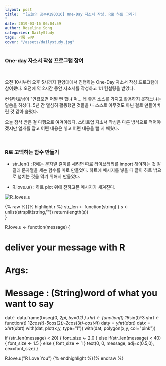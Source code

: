 ```yaml
---
layout: post
title:  "[오늘의 공부#190316] One-Day 자소서 작성, R로 하트 그리기
"
date: 2019-03-16 06:04:59
author: Roseline Song
categories: DailyStudy
tags: 기록 공부
cover: "/assets/dailystudy.jpg"
---
```


### One-day 자소서 작성 프로그램 참여 
<br>

오전 10시부터 오후 5시까지 한양대에서 진행하는 One-Day 자소서 작성 프로그램에 참여했다. 오전에 약 2시간 동안 자소서를 작성하고 1:1 컨설팅을 받았다.

컨설턴트님이 "안왔으면 어쩔 뻔 했냐'며... 왜 좋은 소스를 가지고 활용하지 못하느냐는 말씀을 하셨다. 5년 간 열심히 활동했던 것들을 나 스스로 아무것도 아닌 걸로 만들어버린 것 같아 슬펐다. 

오늘 첨삭 받은 걸 다행으로 여겨야겠다. 스타트업 자소서 작성은 다른 방식으로 적어야겠지만 얼개를 잡고 어떤 내용은 넣고 어떤 내용을 뺄 지 배웠다.

<br>

### R로 고백하는 함수 만들기

- str_len() : R에는 문자열 길이를 세려면 따로 라이브러리를 import 해야하는 것 같길래 문자열을 세는 함수를 따로 만들었다. 하트에 메시지를 넣을 때 글이 하트 밖으로 넘치는 것을 막기 위해서 만들었다. 

- R.love.u() : 하트 plot 위에 전하고픈 메시지가 새겨진다.

<img src="https://postfiles.pstatic.net/MjAxOTAzMTZfMTYg/MDAxNTUyNzQ2NTE2NTM1.aGtMlzBKDINiGpB6RFwHOwfRDJQiIcG7EJK1VBX182Ig.FTOZfqayYZXyqtwCvv_ouPNLPJWpa_mz88_dd1dgsm8g.PNG.guseod24/Rplot.png?type=w966" title="R_loves_u">

{% raw %}{% highlight r %}
str_len <- function(string) {
  s <- unlist(strsplit(string,""))
  return(length(s))  
}

R.love.u <- function(message) {
  # deliver your message with R
  # 
  # Args:
  #   Message : (String)word of what you want to say
  dat<- data.frame(t=seq(0, 2*pi, by=0.1) )
  xhrt <- function(t) 16*sin(t)^3
  yhrt <- function(t) 12*cos(t)-5*cos(2*t)-2*cos(3*t)-cos(4*t)
  dat$y=yhrt(dat$t)
  dat$x=xhrt(dat$t)
  with(dat, plot(x,y, type="l"))
  with(dat, polygon(x,y, col="pink"))
  
  if (str_len(message) < 20) {
    font_size <- 2.0
  } else if(str_len(message) < 40) {
    font_size <- 1.5 
  } else {
    font_size <- 1
  }
  text(0, 0, message, adj=c(0.5,0), cex=font_size)
}

R.love.u("R Love You")
{% endhighlight %}{% endraw %}
